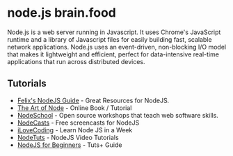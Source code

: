 # node.js brain.food
Node.js is a web server running in Javascript.  It uses Chrome's JavaScript runtime and a library of Javascript files for easily building fast, scalable network applications. Node.js uses an event-driven, non-blocking I/O model that makes it lightweight and efficient, perfect for data-intensive real-time applications that run across distributed devices.


## Tutorials

* [Felix's NodeJS Guide] - Great Resources for NodeJS.
* [The Art of Node] - Online Book / Tutorial
* [NodeSchool] - Open source workshops that teach web software skills.
* [NodeCasts] - Free screencasts for NodeJS
* [iLoveCoding] - Learn Node JS in a Week
* [NodeTuts] - NodeJS Video Tutorials
* [NodeJS for Beginners] - Tuts+ Guide


<!-- Links -->
[Felix's NodeJS Guide]: http://nodeguide.com/
[The Art of Node]: https://github.com/maxogden/art-of-node/#the-art-of-node
[NodeSchool]: http://nodeschool.io/
[iLoveCoding]: https://ilovecoding.org/courses/learn-node-js-in-a-week/
[NodeCasts]: http://nodecasts.net/
[NodeTuts]: http://nodetuts.com/
[NodeJS for Beginners]: http://code.tutsplus.com/tutorials/node-js-for-beginners--net-26314
